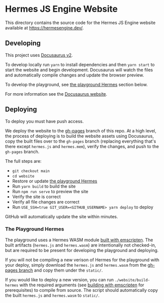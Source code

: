 # Hermes JS Engine Website

This directory contains the source code for the Hermes JS Engine website available at https://hermesengine.dev/.

## Developing

This project uses [Docusaurus v2](https://v2.docusaurus.io/).

To develop locally run `yarn` to install dependencies and then `yarn start` to start the website and begin development. Docusaurus will watch the files and automatically compile changes and update the browser preview.

To develop the playground, see [the playground Hermes](#the-playground-hermes) section below.

For more information see the [Docusaurus website](https://v2.docusaurus.io/).

## Deploying

To deploy you must have push access.

We deploy the website to the [gh-pages](https://github.com/facebook/hermes/tree/gh-pages) branch of this repo. At a high level, the process of deploying is to build the website assets using Docusaurus, copy the built files over to the `gh-pages` branch (replacing everything that's there except `hermes.js` and `hermes.mem`), verify the changes, and push to the `gh-pages` branch.

The full steps are:
- `git checkout main`
- `cd website`
- Restore or update [the playground Hermes](#the-playground-hermes)
- Run `yarn build` to build the site
- Run `npm run serve` to preview the site
- Verify the site is correct
- Verify all file changes are correct
- Run `USE_SSH=true GIT_USER=<GITHUB_USERNAME> yarn deploy` to deploy

GitHub will automatically update the site within minutes.

### The Playground Hermes

The playground uses a Hermes WASM module [built with emscripten](https://hermesengine.dev/docs/emscripten).
The built artifacts (`hermes.js` and `hermes.wasm`) are intentionally not checked-in, but are required to
be present for developing the playground and deploying.

If you will not be compiling a new verison of Hermes for the playground with your deploy, simply download
the `hermes.js` and `hermes.wasm` from the [gh-pages branch](https://github.com/facebook/hermes/tree/gh-pages)
and copy them under the `static/`.

If you would like to deploy a new version, you can run `./website/build-hermes` with the required arguments
(see [building with emscripten](https://hermesengine.dev/docs/emscripten) for prerequisites) to compile from source. The script should automatically copy the built `hermes.js` and `hermes.wasm` to `static/`.
